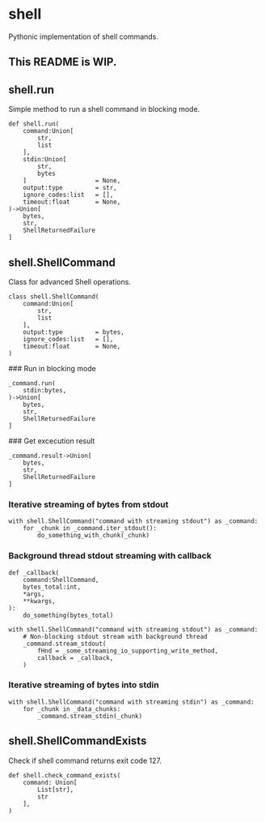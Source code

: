 # shell
Pythonic implementation of shell commands.

## This README is WIP.

## shell.run
Simple method to run a shell command in blocking mode.
```
def shell.run(
    command:Union[
        str,
        list
    ],
    stdin:Union[
        str,
        bytes
    ]                   = None,
    output:type         = str,
    ignore_codes:list   = [],
    timeout:float       = None,
)->Union[
    bytes,
    str,
    ShellReturnedFailure
]
```

## shell.ShellCommand
Class for advanced Shell operations.
```
class shell.ShellCommand(
    command:Union[
        str,
        list
    ],
    output:type         = bytes,
    ignore_codes:list   = [],
    timeout:float       = None,
)
```

### Run in blocking mode
```
_command.run(
    stdin:bytes,
)->Union[
    bytes,
    str,
    ShellReturnedFailure
]
```

### Get excecution result
```
_command.result->Union[
    bytes,
    str,
    ShellReturnedFailure
]
```

### Iterative streaming of bytes from stdout
```
with shell.ShellCommand("command with streaming stdout") as _command:
    for _chunk in _command.iter_stdout():
        do_something_with_chunk(_chunk)
```


### Background thread stdout streaming with callback
```
def _callback(
    command:ShellCommand,
    bytes_total:int,
    *args,
    **kwargs,
):
    do_something(bytes_total)

with shell.ShellCommand("command with streaming stdout") as _command:
    # Non-blocking stdout stream with background thread
    _command.stream_stdout(
        fHnd = _some_streaming_io_supporting_write_method,
        callback = _callback,
    )
```

### Iterative streaming of bytes into stdin
```
with shell.ShellCommand("command with streaming stdin") as _command:
    for _chunk in _data_chunks:
        _command.stream_stdin(_chunk)
```


## shell.ShellCommandExists
Check if shell command returns exit code 127.
```
def shell.check_command_exists(
    command: Union[
        List[str],
        str
    ],
)
```